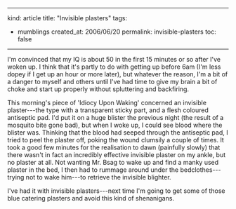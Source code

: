 -----
kind: article
title: "Invisible plasters"
tags:
- mumblings
created_at: 2006/06/20
permalink: invisible-plasters
toc: false
-----

<p>I'm convinced that my IQ is about 50 in the first 15 minutes or so after I've woken up. I think that it's partly to do with getting up before 6am (I'm less dopey if I get up an hour or more later), but whatever the reason, I'm a bit of a danger to myself and others until I've had time to give my brain a bit of choke and start up properly without spluttering and backfiring.</p>

<p>This morning's piece of 'Idiocy Upon Waking' concerned an invisible plaster---the type with a transparent sticky part, and a flesh coloured antiseptic pad. I'd put it on a huge blister the previous night (the result of a mosquito bite gone bad), but when I woke up, I could see blood where the blister was. Thinking that the blood had seeped through the antiseptic pad, I tried to peel the plaster off, poking the wound clumsily a couple of times. It took a good few minutes for the realisation to dawn (painfully slowly) that there wasn't in fact an incredibly effective invisible plaster on my ankle, but no plaster at all. Not wanting Mr. Bsag to wake up and find a manky used plaster in the bed, I then had to rummage around under the bedclothes---trying not to wake him---to retrieve the invisible blighter.</p>

<p>I've had it with invisible plasters---next time I'm going to get some of those blue catering plasters and avoid this kind of shenanigans.</p>



